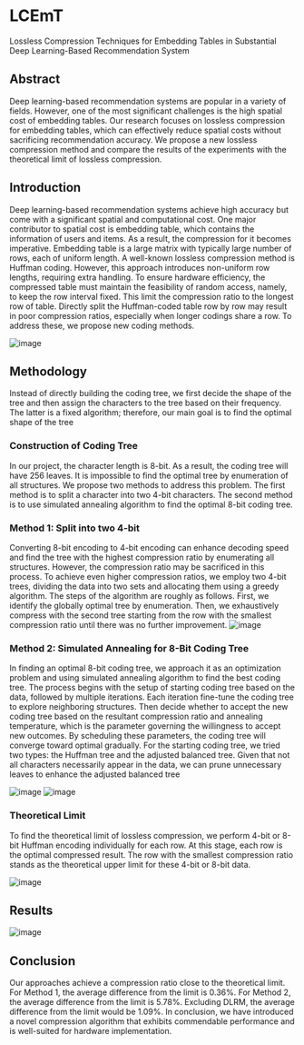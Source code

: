 # LCEmT
Lossless Compression Techniques for Embedding Tables 
in Substantial Deep Learning-Based Recommendation System

## Abstract
Deep learning-based recommendation systems are popular in a variety 
of fields. However, one of the most significant challenges is the
high spatial cost of embedding tables. Our research focuses on 
lossless compression for embedding tables, which can effectively reduce
spatial costs without sacrificing recommendation accuracy. We propose 
a new lossless compression method and compare the results of the
experiments with the theoretical limit of lossless compression.

## Introduction
Deep learning-based recommendation systems achieve high
accuracy but come with a significant spatial and computational
cost. One major contributor to spatial cost is embedding table,
which contains the information of users and items. As a result, the
compression for it becomes imperative.
Embedding table is a large matrix with typically large number
of rows, each of uniform length. A well-known lossless
compression method is Huffman coding. However, this approach
introduces non-uniform row lengths, requiring extra handling. To
ensure hardware efficiency, the compressed table must maintain
the feasibility of random access, namely, to keep the row interval
fixed. This limit the compression ratio to the longest row of table.
Directly split the Huffman-coded table row by row may result in
poor compression ratios, especially when longer codings share a
row. To address these, we propose new coding methods.

![image](https://github.com/LCEmT/LCEmT/assets/119176220/38e1b646-2aa1-4eb0-a8c1-b5246917014e)

## Methodology
Instead of directly building the coding tree, we first decide the
shape of the tree and then assign the characters to the tree based on
their frequency. The latter is a fixed algorithm; therefore, our main
goal is to find the optimal shape of the tree

### Construction of Coding Tree
In our project, the character length is 8-bit. As a result, the
coding tree will have 256 leaves. It is impossible to find the
optimal tree by enumeration of all structures. We propose two
methods to address this problem. The first method is to split a
character into two 4-bit characters. The second method is to use
simulated annealing algorithm to find the optimal 8-bit coding tree.

### Method 1: Split into two 4-bit
Converting 8-bit encoding to 4-bit encoding can enhance
decoding speed and find the tree with the highest compression
ratio by enumerating all structures. However, the compression
ratio may be sacrificed in this process. To achieve even higher
compression ratios, we employ two 4-bit trees, dividing the data
into two sets and allocating them using a greedy algorithm.
The steps of the algorithm are roughly as follows. First, we
identify the globally optimal tree by enumeration. Then, we
exhaustively compress with the second tree starting from the row
with the smallest compression ratio until there was no further
improvement.
![image](https://github.com/LCEmT/LCEmT/assets/119176220/2e9c6fa8-9b23-41ae-bdae-f124cb11221e)


### Method 2: Simulated Annealing for 8-Bit Coding Tree
In finding an optimal 8-bit coding tree, we approach it as an
optimization problem and using simulated annealing algorithm
to find the best coding tree.
The process begins with the setup of starting coding tree based on the
data, followed by multiple iterations. Each iteration fine-tune the coding
tree to explore neighboring structures. Then decide whether to accept the
new coding tree based on the resultant compression ratio and
annealing temperature, which is the parameter governing the willingness
to accept new outcomes. By scheduling these parameters, the
coding tree will converge toward optimal gradually.
For the starting coding tree, we tried two types: the Huffman
tree and the adjusted balanced tree. Given that not all characters
necessarily appear in the data, we can prune unnecessary leaves
to enhance the adjusted balanced tree

![image](https://github.com/LCEmT/LCEmT/assets/119176220/be4b294b-3a55-4694-90e9-77af68aca1c8)
![image](https://github.com/LCEmT/LCEmT/assets/119176220/7f6c9764-8a5e-4a91-948d-733fda8598cb)


### Theoretical Limit
To find the theoretical limit of lossless
compression, we perform 4-bit or 8-bit
Huffman encoding individually for each row.
At this stage, each row is the optimal
compressed result. The row with the smallest
compression ratio stands as the theoretical
upper limit for these 4-bit or 8-bit data.

![image](https://github.com/LCEmT/LCEmT/assets/119176220/e465b912-2bd0-4407-bd9b-435b05eb9b76)

## Results
![image](https://github.com/LCEmT/LCEmT/assets/119176220/363060e3-6dd7-41bc-a88e-0f5aae6375aa)

## Conclusion
Our approaches achieve a compression ratio close to the
theoretical limit. For Method 1, the average difference from the
limit is 0.36%. For Method 2, the average difference from the limit
is 5.78%. Excluding DLRM, the average difference from the limit
would be 1.09%.
In conclusion, we have introduced a novel compression
algorithm that exhibits commendable performance and is well-suited 
for hardware implementation.
